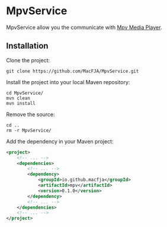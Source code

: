 # MpvService

MpvService allow you the communicate with [Mpv Media Player](https://mpv.io/). 

## Installation<a id="installation"></a>

Clone the project:
```
git clone https://github.com/MacFJA/MpvService.git
```
Install the project into your local Maven repository:
```
cd MpvService/
mvn clean
mvn install
```
Remove the source:
```
cd ..
rm -r MpvService/
```
Add the dependency in your Maven project:
```xml
<project>
    <!-- ... -->
    <dependencies>
        <!-- ... -->
        <dependency>
            <groupId>io.github.macfja</groupId>
            <artifactId>mpv</artifactId>
            <version>0.1.0</version>
        </dependency>
        <!-- ... -->
    </dependencies>
    <!-- ... -->
</project>
```
